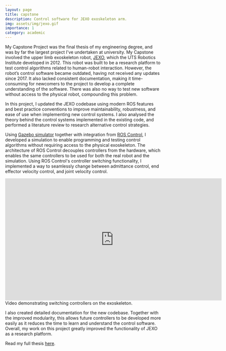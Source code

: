 ```yaml
---
layout: page
title: capstone
description: Control software for JEXO exoskeleton arm.
img: assets/img/jexo.gif
importance: 1
category: academic
---
```


My Capstone Project was the final thesis of my engineering degree, and was by far the largest project I've undertaken at university. My Capstone involved the upper limb exoskeleton robot, [JEXO](https://www.youtube.com/watch?v=kX14O9Y1GCg), which the UTS Robotics Institute developed in 2012. This robot was built to be a research platform to test control algorithms related to human-robot interaction. However, the robot’s control software became outdated, having not received any updates since 2017. It also lacked consistent documentation, making it time-consuming for newcomers to the project to develop a complete understanding of the software. There was also no way to test new software without access to the physical robot, compounding this problem. 

In this project, I updated the JEXO codebase using modern ROS features and best practice conventions to improve maintainability, robustness, and ease of use when implementing new control systems. I also analysed the theory behind the control systems implemented in the existing code, and performed a literature review to research alternative control strategies. 

Using [Gazebo simulator](https://gazebosim.org/home) together with integration from [ROS Control](http://wiki.ros.org/ros_control), I developed a simulation to enable programming and testing control algorithms without requiring access to the physical exoskeleton. The architecture of ROS Control decouples controllers from the hardware, which enables the same controllers to be used for both the real robot and the simulation. Using ROS Control's controller switching functionality, I implemented a way to seamlessly change between admittance control, end effector velocity control, and joint velocity control.

<div class="row">
    <div class="col-sm mt-3 mt-md-0">
        <div class="iframe-container">
            <iframe width="700" height="394" src="https://www.youtube.com/embed/6opZxjLgjLw" title="YouTube video player" frameborder="0" allow="accelerometer; clipboard-write; encrypted-media; gyroscope; picture-in-picture" allowfullscreen></iframe>
        </div>
    </div>
</div>
<div class="caption">
    Video demonstrating switching controllers on the exoskeleton.
</div>

I also created detailed documentation for the new codebase. Together with the improved modularity, this allows future controllers to be developed more easily as it reduces the time to learn and understand the control software. Overall, my work on this project greatly improved the functionality of JEXO as a research platform.

Read my full thesis <a href="/assets/pdf/Luke-Eyles-Capstone.pdf" target="_blank">here</a>.
